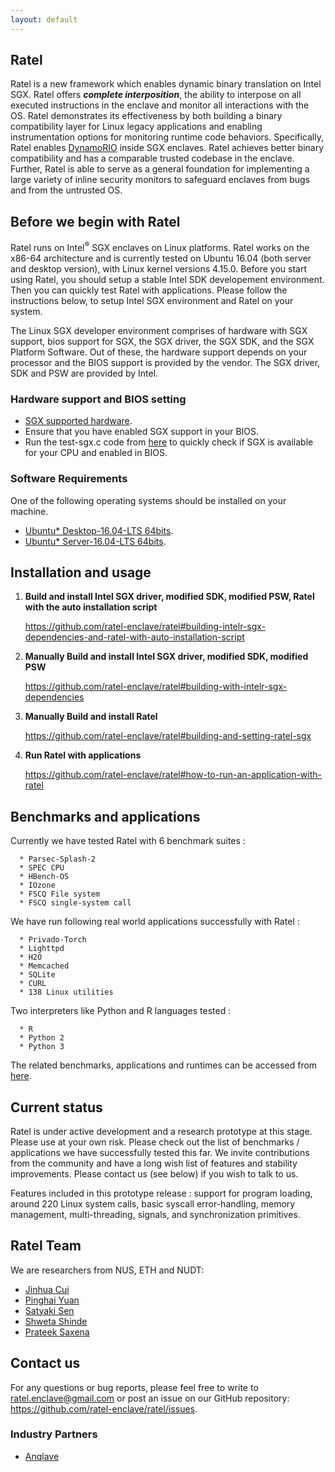 ```yaml
---
layout: default
---
```


## Ratel

Ratel is a new framework which enables dynamic binary translation on Intel SGX. Ratel offers ***complete interposition***, the ability to interpose on all executed instructions in the enclave and monitor all interactions with the OS. Ratel demonstrates its effectiveness by both building a binary compatibility layer for
Linux legacy applications and enabling instrumentation options for monitoring runtime code behaviors. Specifically, Ratel enables [DynamoRIO](https://dynamorio.org/) inside SGX enclaves. Ratel achieves better binary compatibility and has a comparable trusted codebase in the enclave. Further, Ratel is able to serve as a general foundation for implementing a large variety of inline security monitors to safeguard enclaves from bugs and from the untrusted OS.

## Before we begin with Ratel

Ratel runs on Intel<sup>®</sup> SGX enclaves on Linux platforms. Ratel works on the x86-64 architecture and is currently tested on Ubuntu 16.04 (both server and desktop version), with Linux kernel versions 4.15.0. Before you start using Ratel, you should setup a stable Intel SDK developement environment. Then you can quickly test Ratel with applications. Please follow the instructions below, to setup Intel SGX environment and Ratel on your system.

The Linux SGX developer environment comprises of hardware with SGX support, bios support for SGX, the SGX driver, the SGX SDK, and the SGX Platform Software. Out of these, the hardware support depends on your processor and the BIOS support is provided by the vendor. The SGX driver, SDK and PSW are provided by Intel.

### Hardware support and BIOS setting

*   [SGX supported hardware](https://github.com/ayeks/SGX-hardware).
*   Ensure that you have enabled SGX support in your BIOS.
*   Run the test-sgx.c code from [here](https://github.com/ayeks/SGX-hardware) to quickly check if SGX is available for your CPU and enabled in BIOS.

### Software Requirements

One of the following operating systems should be installed on your machine.

*   [Ubuntu* Desktop-16.04-LTS 64bits](http://old-releases.ubuntu.com/releases/16.04.1/ubuntu-16.04.1-desktop-amd64.iso).
*   [Ubuntu* Server-16.04-LTS 64bits](http://old-releases.ubuntu.com/releases/16.04.1/ubuntu-16.04.1-server-amd64.iso).

## Installation and usage

1.  **Build and install Intel SGX driver, modified SDK, modified PSW, Ratel with the auto installation script**
      
      <https://github.com/ratel-enclave/ratel#building-intelr-sgx-dependencies-and-ratel-with-auto-installation-script>

2.  **Manually Build and install Intel SGX driver, modified SDK, modified PSW**

    <https://github.com/ratel-enclave/ratel#building-with-intelr-sgx-dependencies>

3.  **Manually Build and install Ratel**

    <https://github.com/ratel-enclave/ratel#building-and-setting-ratel-sgx>

4.  **Run Ratel with applications**

    <https://github.com/ratel-enclave/ratel#how-to-run-an-application-with-ratel>

## Benchmarks and applications

Currently we have tested Ratel with 6 benchmark suites :

```
  * Parsec-Splash-2
  * SPEC CPU
  * HBench-OS
  * IOzone
  * FSCQ File system
  * FSCQ single-system call
```
We have run following real world applications successfully with Ratel : 

```
  * Privado-Torch
  * Lighttpd
  * H2O
  * Memcached
  * SQLite
  * CURL
  * 138 Linux utilities
```
Two interpreters like Python and R languages tested :
```
  * R
  * Python 2
  * Python 3
```

The related benchmarks, applications and runtimes can be accessed from [here](https://github.com/ratel-enclave/ratel-tests).

## Current status

Ratel is under active development and a research prototype at this stage. Please use at your own risk. 
Please check out the list of benchmarks / applications we have successfully tested this far.
We invite contributions from the community and have a long wish list of features and stability improvements. Please contact us (see below) if you wish to talk to us.

Features included in this prototype release : support for program loading, around 220 Linux system calls, basic syscall error-handling, memory management, multi-threading, signals, and synchronization primitives.

## Ratel Team

We are researchers from NUS, ETH and NUDT:

  * [Jinhua Cui](https://www.linkedin.com/in/jinhua-cui-33450a149/)
  * [Pinghai Yuan](https://dblp.org/pid/153/3110.html)
  * [Satyaki Sen](https://www.linkedin.com/in/satyaki-sen-a542a795/)
  * [Shweta Shinde](https://n.ethz.ch/~sshivaji/)
  * [Prateek Saxena](https://www.comp.nus.edu.sg/~prateeks/)
  
## Contact us

For any questions or bug reports, please feel free to write to <ratel.enclave@gmail.com> or post an issue on our GitHub repository: <https://github.com/ratel-enclave/ratel/issues>.

### Industry Partners

* [Anqlave](https://www.anqlave.co)
